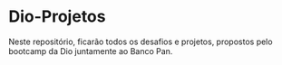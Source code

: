 # Dio-Projetos
Neste repositório, ficarão todos os desafios e projetos, propostos pelo bootcamp da Dio juntamente ao Banco Pan.
